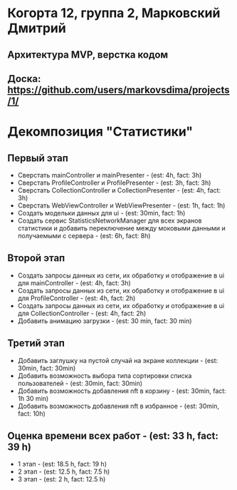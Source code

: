 # Когорта 12, группа 2, Марковский Дмитрий
## Архитектура MVP, верстка кодом
## Доска: https://github.com/users/markovsdima/projects/1/ 

# Декомпозиция "Статистики"

## Первый этап

- Сверстать mainController и mainPresenter - (est: 4h, fact: 3h)
- Сверстать ProfileController и ProfilePresenter - (est: 3h, fact: 3h)
- Сверстать CollectionController и CollectionPresenter - (est: 4h, fact: 3h)
- Сверстать WebViewController и WebViewPresenter - (est: 1h, fact: 1h)
- Создать модельки данных для ui - (est: 30min, fact: 1h)
- Создать сервис StatisticsNetworkManager для всех экранов статистики 
  и добавить переключение между моковыми данными и получаемыми с сервера  - (est: 6h, fact: 8h)

## Второй этап

- Создать запросы данных из сети, их обработку и отображение в ui для mainController - (est: 4h, fact: 3h)
- Создать запросы данных из сети, их обработку и отображение в ui для ProfileController - (est: 4h, fact: 2h)
- Создать запросы данных из сети, их обработку и отображение в ui для CollectionController - (est: 4h, fact: 2h)
- Добавить анимацию загрузки - (est: 30 min, fact: 30 min)

## Третий этап

- Добавить заглушку на пустой случай на экране коллекции  - (est: 30min, fact: 30min)
- Добавить возможность выбора типа сортировки списка пользователей - (est: 30min, fact: 30min)
- Добавить возможность добавления nft в корзину - (est: 30min, fact: 1h 30 min)
- Добавить возможность добавления nft в избранное - (est: 30min, fact: 10h)

## Оценка времени всех работ - (est: 33 h, fact: 39 h)

- 1 этап - (est: 18.5 h, fact: 19 h)
- 2 этап - (est: 12.5 h, fact: 7.5 h)
- 3 этап - (est: 2 h, fact: 12.5 h)
